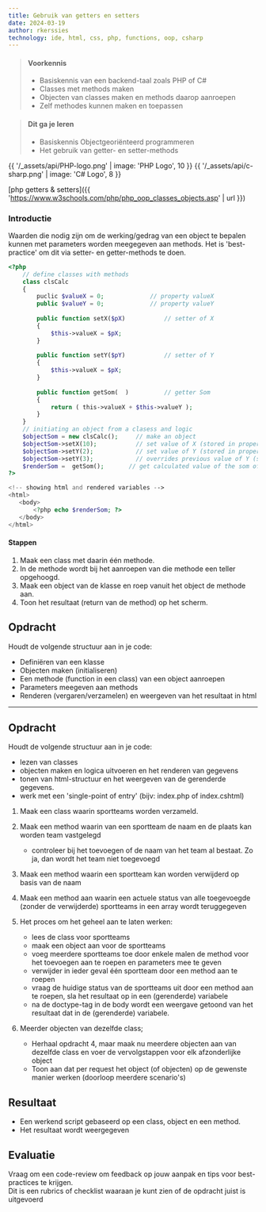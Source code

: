 ```yaml
---
title: Gebruik van getters en setters
date: 2024-03-19
author: rkerssies
technology: ide, html, css, php, functions, oop, csharp
---
```



> #### Voorkennis
> * Basiskennis van een backend-taal zoals PHP of C#
> * Classes met methods maken
> * Objecten van classes maken en methods daarop aanroepen
> * Zelf methodes kunnen maken en toepassen  

> #### Dit ga je leren
> * Basiskennis Objectgeoriënteerd programmeren
> * Het gebruik van getter- en setter-methods

{{ '/_assets/api/PHP-logo.png' | image: 'PHP Logo', 10 }}
{{ '/_assets/api/c-sharp.png' | image: 'C# Logo', 8 }}

[php getters & setters]({{ 'https://www.w3schools.com/php/php_oop_classes_objects.asp' | url }})


### Introductie
Waarden die nodig zijn om de werking/gedrag van een object te bepalen kunnen met parameters
worden meegegeven aan methods. Het is 'best-practice' om dit via setter- en getter-methods te doen.

```php
<?php
    // define classes with methods
    class clsCalc
    {
        puclic $valueX = 0;             // property valueX
        public $valueY = 0;             // property valueY
        
        public function setX($pX)           // setter of X
        {
            $this->valueX = $pX;
        }
    
        public function setY($pY)           // setter of Y
        {
            $this->valueX = $pX;
        }
    
        public function getSom(  )		    // getter Som
        {
            return ( this->valueX + $this->valueY );
        }
    }
    // initiating an object from a clasess and logic
    $objectSom = new clsCalc();	    // make an object  
    $objectSom->setX(10);	        // set value of X (stored in property valueX)
    $objectSom->setY(2);	        // set value of Y (stored in property valueY)
    $objectSom->setY(3);	        // overrides previous value of Y (stored in property valueY)
    $renderSom =  getSom();       // get calculated value of the som of X and Y 
?>

<!-- showing html and rendered variables -->
<html> 
   <body>
       <?php echo $renderSom; ?>
   </body> 
</html>
```

#### Stappen
1. Maak een class met daarin één methode.  
2. In de methode wordt bij het aanroepen van die methode een teller opgehoogd.  
3. Maak een object van de klasse en roep vanuit het object de methode aan.   
4. Toon het resultaat (return van de method) op het scherm.  


## Opdracht
Houdt de volgende structuur aan in je code:
* Definiëren van een klasse
* Objecten maken (initialiseren)
* Een methode (function in een class) van een object aanroepen
* Parameters meegeven aan methods
* Renderen (vergaren/verzamelen) en weergeven van het resultaat in html


************
## Opdracht
Houdt de volgende structuur aan in je code:
* lezen van classes
* objecten maken en logica uitvoeren en het renderen van gegevens
* tonen van html-structuur en het weergeven van de gerenderde gegevens.
* werk met een 'single-point of entry' (bijv: index.php of index.cshtml)

1. Maak een class waarin sportteams worden verzameld.

2. Maak een method waarin van een sportteam de naam en de plaats kan worden team vastgelegd
    * controleer bij het toevoegen of de naam van het team al bestaat. Zo ja, dan wordt het team niet toegevoegd

3. Maak een method waarin een sportteam kan worden verwijderd op basis van de naam

4. Maak een method aan waarin een actuele status van alle toegevoegde (zonder de verwijderde) sportteams in een array wordt teruggegeven

5. Het proces om het geheel aan te laten werken:
    * lees de class voor sportteams
    * maak een object aan voor de sportteams
    * voeg meerdere sportteams toe door enkele malen de method voor het toevoegen aan te roepen en parameters mee te geven
    * verwijder in ieder geval één sportteam door een method aan te roepen
    * vraag de huidige status van de sportteams uit door een method aan te roepen, sla het resultaat op in een (gerenderde) variabele
    * na de doctype-tag in de body wordt een weergave getoond van het resultaat dat in de (gerenderde) variabele.

6. Meerder objecten van dezelfde class;
    * Herhaal opdracht 4, maar maak nu meerdere objecten aan van dezelfde class en voer de vervolgstappen voor elk afzonderlijke object
    * Toon aan dat per request het object (of objecten) op de gewenste manier werken (doorloop meerdere scenario's)




## Resultaat
* Een werkend script gebaseerd op een class, object en een method.  
* Het resultaat wordt weergegeven

## Evaluatie
Vraag om een code-review om feedback op jouw aanpak en tips voor best-practices te krijgen.<br>
Dit is een rubrics of checklist waaraan je kunt zien of de opdracht juist is uitgevoerd
